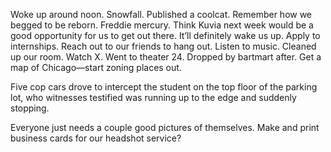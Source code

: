 Woke up around noon. Snowfall. Published a coolcat. Remember how we begged to be reborn. Freddie mercury. Think Kuvia next week would be a good opportunity for us to get out there. It’ll definitely wake us up. Apply to internships. Reach out to our friends to hang out. Listen to music. Cleaned up our room. Watch X. Went to theater 24\. Dropped by bartmart after. Get a map of Chicago—start zoning places out. 

Five cop cars drove to intercept the student on the top floor of the parking lot, who witnesses testified was running up to the edge and suddenly stopping. 

Everyone just needs a couple good pictures of themselves. Make and print business cards for our headshot service?
